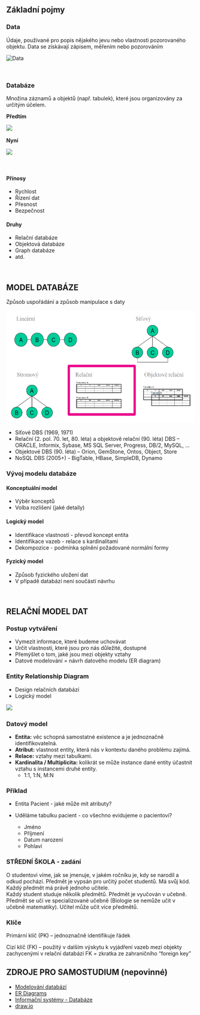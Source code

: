 ## Základní pojmy

### Data
Údaje, používané pro popis nějakého jevu nebo vlastnosti pozorovaného objektu. Data se získávají zápisem, měřením nebo pozorováním

<img src = "https://upload.wikimedia.org/wikipedia/commons/d/d2/Sonar_tracking_of_tungsten_ball_underneath_research_vessel_for_calibration_%2816824332958%29.jpg" height = "200px" title="Data">
<p>&nbsp;</p>

### Databáze 
Množina záznamů a objektů (např. tabulek), které jsou organizovány za určitým účelem.

**Předtím**

<img src= "https://upload.wikimedia.org/wikipedia/commons/3/3b/SML-Card-Catalog.jpg" height = "200px">

**Nyní**

<img src = "https://upload.wikimedia.org/wikipedia/commons/e/e0/A_view_of_the_server_room_at_The_National_Archives.jpg"  height = "200px">
<p>&nbsp;</p>

#### Přínosy

- Rychlost
- Řízení dat
- Přesnost
- Bezpečnost

#### Druhy

- Relační databáze
- Objektová databáze
- Graph databáze
- atd.

<p>&nbsp;</p>

## MODEL DATABÁZE
Způsob uspořádání a způsob manipulace s daty

<img src = "https://github.com/mcvincekova/Data-Analysis-Fundamentals/blob/main/1_DataAnalysis/Images/model.png"  height = "300px">

- Síťové DBS (1969, 1971)
- Relační (2. pol. 70. let, 80. léta) a objektově relační (90. léta) DBS – ORACLE, Informix, Sybase, MS SQL Server, Progress, DB/2, MySQL, ...
- Objektové DBS (90. léta) – Orion, GemStone, Ontos, Object, Store
- NoSQL DBS (2005+) - BigTable, HBase, SimpleDB, Dynamo


### Vývoj modelu databáze
#### Konceptuální model

- Výběr konceptů
- Volba rozlišení (jaké detaily)

#### Logický model

- Identifikace vlastností - převod koncept entita
- Identifikace vazeb - relace s kardinalitami
- Dekompozice - podmínka splnění požadované normální formy

#### Fyzický model

- Způsob fyzického uložení dat
- V případě databází není součástí návrhu

<p>&nbsp;</p>

## RELAČNÍ MODEL DAT

### Postup vytváření

- Vymezit informace, které budeme uchovávat
- Určit vlastnosti, které jsou pro nás důležité, dostupné
- Přemýšlet o tom, jaké jsou mezi objekty vztahy
- Datové modelování = návrh datového modelu (ER diagram)

### Entity Relationship Diagram
- Design relačních databází
- Logický model

<img src = "https://upload.wikimedia.org/wikipedia/commons/b/b4/Example_ERD2.png">

### Datový model

- **Entita:** věc schopná samostatné existence a je jednoznačně identifikovatelná.
- **Atribut:** vlastnost entity, která nás v kontextu daného problému zajímá.
- **Relace:** vztahy mezi tabulkami.
- **Kardinalita / Multiplicita:** kolikrát se může instance dané entity účastnit vztahu s instancemi druhé entity.
  - 1:1, 1:N, M:N

### Příklad

- Entita Pacient - jaké může mít atributy?

- Uděláme tabulku pacient - co všechno evidujeme o pacientovi?
  - Jméno
  - Příjmení
  - Datum narození
  - Pohlaví

### STŘEDNÍ ŠKOLA - zadání

O studentovi víme, jak se jmenuje, v jakém ročníku je, kdy se narodil a odkud pochází.
Předmět je vypsán pro určitý počet studentů. Má svůj kód. Každý předmět má právě jednoho učitele.  
Každý student studuje několik předmětů. Předmět je vyučován v učebně. Předmět se učí ve specializované učebně (Biologie se nemůže učit v učebně matematiky).
Učitel může učit více předmětů.

### Klíče
Primární klíč (PK) – jednoznačně identifikuje řádek

Cizí klíč (FK) – použitý v dalším výskytu k vyjádření vazeb mezi objekty zachycenými v relační databázi
FK = zkratka ze zahraničního “foreign key”


## ZDROJE PRO SAMOSTUDIUM (nepovinné)

- [Modelování databází](https://www.root.cz/clanky/modelovani-databazi/)
- [ER Diagrams](https://www.lucidchart.com/pages/er-diagrams)
- [Informační systémy - Databáze](http://lucie.zolta.cz/index.php/iformacni-systemy-databaze/42-relacni-datovy-model)
- [draw.io](https://www.draw.io)

